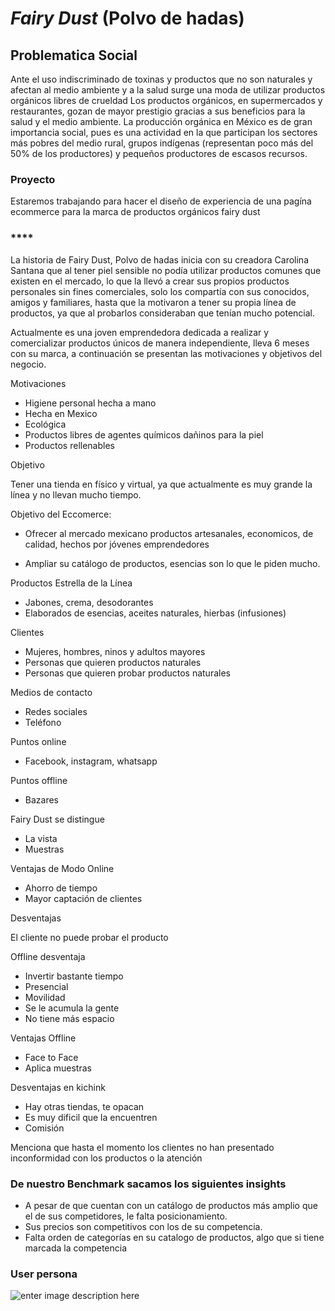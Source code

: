 ﻿# *Fairy Dust* (Polvo de hadas)


## Problematica Social
Ante el uso indiscriminado de toxinas y productos que no son naturales y afectan al medio ambiente y a la salud surge una moda de utilizar productos orgánicos libres de crueldad
Los productos orgánicos, en supermercados y restaurantes, gozan de mayor prestigio gracias a sus beneficios para la salud y el medio ambiente. 
La producción orgánica en México es de gran importancia social, pues es una actividad en la que participan los sectores más pobres del medio rural, grupos indígenas (representan poco más del 50% de los productores) y pequeños productores de escasos recursos.

### Proyecto
Estaremos trabajando para hacer el diseño de experiencia de una pagína ecommerce para la marca de productos orgánicos fairy dust

### ****

La historia de Fairy Dust, Polvo de hadas inicia con su creadora Carolina Santana que al tener piel sensible no podía utilizar productos comunes que existen en el mercado, lo que la llevó a crear sus propios productos personales sin fines comerciales, solo los compartía con sus conocidos, amigos y familiares, hasta que la motivaron a tener su propia línea de productos, ya que al probarlos consideraban que tenían mucho potencial.

Actualmente es una joven emprendedora dedicada a realizar y comercializar productos únicos de manera independiente, lleva 6 meses con su marca, a continuación se presentan las motivaciones y objetivos del negocio.

Motivaciones

-   Higiene personal hecha a mano
-   Hecha en Mexico
-   Ecológica
-   Productos libres de agentes químicos dañinos para la piel
-   Productos rellenables

Objetivo

Tener una tienda en físico y virtual, ya que actualmente es muy grande la línea y no llevan mucho tiempo.

Objetivo del Eccomerce:

-   Ofrecer al mercado mexicano productos artesanales, economicos, de calidad, hechos por jóvenes emprendedores
    
-   Ampliar su catálogo de productos, esencias son lo que le piden mucho.
    

Productos Estrella de la Línea

-   Jabones, crema, desodorantes
-   Elaborados de esencias, aceites naturales, hierbas (infusiones)

Clientes

-   Mujeres, hombres, ninos y adultos mayores
-   Personas que quieren productos naturales
-   Personas que quieren probar productos naturales

Medios de contacto

-   Redes sociales
-   Teléfono

Puntos online

-   Facebook, instagram, whatsapp

Puntos offline

-   Bazares

Fairy Dust se distingue

-   La vista
-   Muestras

Ventajas de Modo Online

-   Ahorro de tiempo
-   Mayor captación de clientes

Desventajas

El cliente no puede probar el producto

Offline desventaja

-   Invertir bastante tiempo
-   Presencial
-   Movilidad
-   Se le acumula la gente
-   No tiene más espacio

Ventajas Offline

-   Face to Face
-   Aplica muestras

Desventajas en kichink

-   Hay otras tiendas, te opacan
-   Es muy dificil que la encuentren
-   Comisión

Menciona que hasta el momento los clientes no han presentado inconformidad con los productos o la atención
### De nuestro Benchmark sacamos los siguientes insights 

 - A pesar de que cuentan con un catálogo de productos más amplio que el de sus competidores, le falta posicionamiento.
 - Sus precios son competitivos con los de su competencia.
 - Falta orden de categorías en su catalogo de productos, algo que si tiene marcada la competencia

### User persona
![enter image description here](https://image.ibb.co/bF67Xe/Untitled_Blank_Slate_001_1.jpg)

